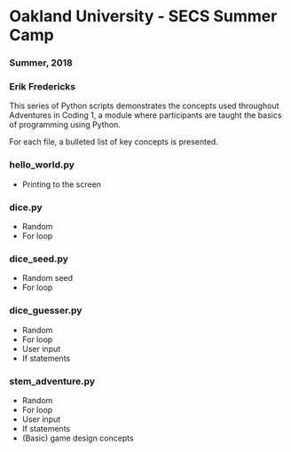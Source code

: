 # Oakland University - SECS Summer Camp 
### Summer, 2018
### Erik Fredericks

This series of Python scripts demonstrates the concepts used throughout Adventures in Coding 1, a module where participants are taught the basics of programming using Python.  

For each file, a bulleted list of key concepts is presented.

### hello_world.py

* Printing to the screen

### dice.py

* Random
* For loop

### dice_seed.py

* Random seed
* For loop

### dice_guesser.py

* Random
* For loop
* User input
* If statements

### stem_adventure.py

* Random
* For loop
* User input
* If statements
* (Basic) game design concepts
